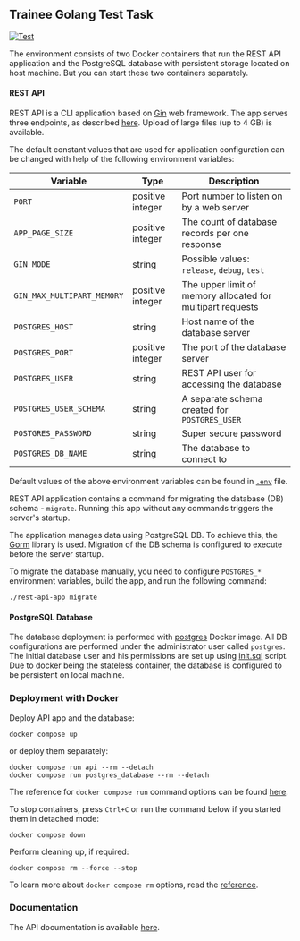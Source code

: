 ## Trainee Golang Test Task
[![Test](https://github.com/YuriyLisovskiy/TraineeGolangTestTask/actions/workflows/test.yml/badge.svg?branch=main)](https://github.com/YuriyLisovskiy/TraineeGolangTestTask/actions/workflows/test.yml)

The environment consists of two Docker containers that run the REST API application
and the PostgreSQL database with persistent storage located on host machine.
But you can start these two containers separately.

#### REST API
REST API is a CLI application based on [Gin](https://github.com/gin-gonic/gin) web framework.
The app serves three endpoints, as described [here](#documentation). Upload of large files
(up to 4 GB) is available.

The default constant values that are used for application configuration can be changed
with help of the following environment variables:

| Variable                   | Type             | Description                                                |
|----------------------------|------------------|------------------------------------------------------------|
| `PORT`                     | positive integer | Port number to listen on by a web server                   |
| `APP_PAGE_SIZE`            | positive integer | The count of database records per one response             |
| `GIN_MODE`                 | string           | Possible values: `release`, `debug`, `test`                |
| `GIN_MAX_MULTIPART_MEMORY` | positive integer | The upper limit of memory allocated for multipart requests |
| `POSTGRES_HOST`            | string           | Host name of the database server                           |
| `POSTGRES_PORT`            | positive integer | The port of the database server                            |
| `POSTGRES_USER`            | string           | REST API user for accessing the database                   |
| `POSTGRES_USER_SCHEMA`     | string           | A separate schema created for `POSTGRES_USER`              |
| `POSTGRES_PASSWORD`        | string           | Super secure password                                      |
| `POSTGRES_DB_NAME`         | string           | The database to connect to                                 |

Default values of the above environment variables can be found in [`.env`](.env) file.

REST API application contains a command for migrating the database (DB) schema - `migrate`.
Running this app without any commands triggers the server's startup.

The application manages data using PostgreSQL DB. To achieve this, the [Gorm](https://github.com/go-gorm/gorm)
library is used. Migration of the DB schema is configured to execute before the server startup.

To migrate the database manually, you need to configure `POSTGRES_*` environment variables,
build the app, and run the following command:
```shell
./rest-api-app migrate
```

#### PostgreSQL Database
The database deployment is performed with [postgres](https://hub.docker.com/_/postgres) Docker image.
All DB configurations are performed under the administrator user called `postgres`.
The initial database user and his permissions are set up using [init.sql](sql/init.sql) script.
Due to docker being the stateless container, the database is configured to be persistent on
local machine.

### Deployment with Docker
Deploy API app and the database:
```shell
docker compose up
```
or deploy them separately:
```shell
docker compose run api --rm --detach
docker compose run postgres_database --rm --detach
```

The reference for `docker compose run` command options can be found
[here](https://docs.docker.com/engine/reference/commandline/compose_run/#options).

To stop containers, press `Ctrl+C` or run the command below if you started them in detached mode:
```shell
docker compose down
```

Perform cleaning up, if required:
```shell
docker compose rm --force --stop
```

To learn more about `docker compose rm` options, read the
[reference](https://docs.docker.com/engine/reference/commandline/compose_rm/#options).

### Documentation
The API documentation is available
[here](https://app.swaggerhub.com/apis-docs/YuriyLisovskiy/TraineeGolangTestTask/1.0.0).

